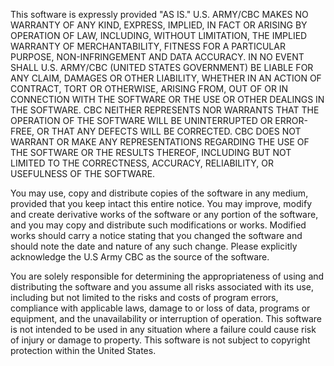 This software is expressly provided "AS IS."  U.S. ARMY/CBC MAKES NO WARRANTY OF ANY KIND, EXPRESS, IMPLIED, IN FACT OR ARISING BY OPERATION OF LAW, INCLUDING, WITHOUT LIMITATION, THE IMPLIED WARRANTY OF MERCHANTABILITY, FITNESS FOR A PARTICULAR PURPOSE, NON-INFRINGEMENT AND DATA ACCURACY.  IN NO EVENT SHALL U.S. ARMY/CBC (UNITED STATES GOVERNMENT) BE LIABLE FOR ANY CLAIM, DAMAGES OR OTHER LIABILITY, WHETHER IN AN ACTION OF CONTRACT, TORT OR OTHERWISE, ARISING FROM, OUT OF OR IN CONNECTION WITH THE SOFTWARE OR THE USE OR OTHER DEALINGS IN THE SOFTWARE.  CBC NEITHER REPRESENTS NOR WARRANTS THAT THE OPERATION OF THE SOFTWARE WILL BE UNINTERRUPTED OR ERROR-FREE, OR THAT ANY DEFECTS WILL BE CORRECTED.  CBC DOES NOT WARRANT OR MAKE ANY REPRESENTATIONS REGARDING THE USE OF THE SOFTWARE OR THE RESULTS THEREOF, INCLUDING BUT NOT LIMITED TO THE CORRECTNESS, ACCURACY, RELIABILITY, OR USEFULNESS OF THE SOFTWARE.

You may use, copy and distribute copies of the software in any medium, provided that you keep intact this entire notice.  You may improve, modify and create derivative works of the software or any portion of the software, and you may copy and distribute such modifications or works.  Modified works should carry a notice stating that you changed the software and should note the date and nature of any such change.  Please explicitly acknowledge the U.S Army CBC as the source of the software.

You are solely responsible for determining the appropriateness of using and distributing the software and you assume all risks associated with its use, including but not limited to the risks and costs of program errors, compliance with applicable laws, damage to or loss of data, programs or equipment, and the unavailability or interruption of operation. This software is not intended to be used in any situation where a failure could cause risk of injury or damage to property.  This software is not subject to copyright protection within the United States.

